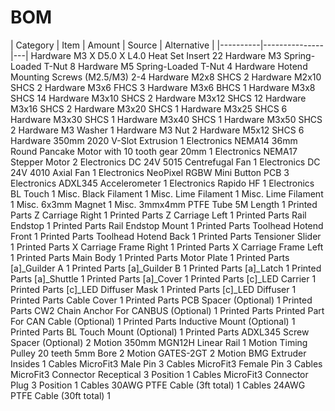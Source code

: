 # BOM

| Category | Item | Amount | Source | Alternative |
|----------|---------------|---|
Hardware	M3 X D5.0 X L4.0 Heat Set Insert	22
Hardware	M3 Spring-Loaded T-Nut	8
Hardware	M5 Spring-Loaded T-Nut	4
Hardware	Hotend Mounting Screws (M2.5/M3)	2-4
Hardware	M2x8 SHCS	2
Hardware	M2x10 SHCS	2
Hardware	M3x6 FHCS	3
Hardware	M3x6 BHCS	1
Hardware	M3x8 SHCS	14
Hardware	M3x10 SHCS	2
Hardware	M3x12 SHCS	12
Hardware	M3x16 SHCS	2
Hardware	M3x20 SHCS	1
Hardware	M3x25 SHCS	6
Hardware	M3x30 SHCS	1
Hardware	M3x40 SHCS	1
Hardware	M3x50 SHCS	2
Hardware	M3 Washer	1
Hardware	M3 Nut	2
Hardware	M5x12 SHCS	6
Hardware	350mm 2020 V-Slot Extrusion	1
Electronics	NEMA14 36mm Round Pancake Motor with 10 tooth gear 20mm	1
Electronics	NEMA17 Stepper Motor	2
Electronics	DC 24V 5015 Centrefugal Fan	1
Electronics	DC 24V 4010 Axial Fan	1
Electronics	NeoPixel RGBW Mini Button PCB	3
Electronics	ADXL345 Accelerometer	1
Electronics	Rapido HF	1
Electronics	BL Touch	1
Misc.	Black Filament	1
Misc.	Lime Filament	1
Misc.	Lime Filament	1
Misc.	6x3mm Magnet	1
Misc.	3mmx4mm PTFE Tube 5M Length	1
Printed Parts	Z Carriage Right	1
Printed Parts	Z Carriage Left	1
Printed Parts	Rail Endstop	1
Printed Parts	Rail Endstop Mount	1
Printed Parts	Toolhead Hotend Front	1
Printed Parts	Toolhead Hotend Back	1
Printed Parts	Tensioner Slider	1
Printed Parts	X Carriage Frame Right	1
Printed Parts	X Carriage Frame Left	1
Printed Parts	Main Body	1
Printed Parts	Motor Plate	1
Printed Parts	[a]_Guilder A	1
Printed Parts	[a]_Guilder B	1
Printed Parts	[a]_Latch	1
Printed Parts	[a]_Shuttle	1
Printed Parts	[a]_Cover	1
Printed Parts	[c]_LED Carrier	1
Printed Parts	[c]_LED Diffuser Mask	1
Printed Parts	[c]_LED Diffuser	1
Printed Parts	Cable Cover	1
Printed Parts	PCB Spacer (Optional)	1
Printed Parts	CW2 Chain Anchor For CANBUS (Optional)	1
Printed Parts	Printed Part For CAN Cable (Optional)	1
Printed Parts	Inductive Mount (Optional)	1
Printed Parts	BL Touch Mount (Optional)	1
Printed Parts	ADXL345 Screw Spacer (Optional)	2
Motion	350mm MGN12H Linear Rail	1
Motion	Timing Pulley 20 teeth 5mm Bore	2
Motion	GATES-2GT	2
Motion	BMG Extruder Insides	1
Cables	MicroFit3 Male Pin	3
Cables	MicroFit3 Female Pin	3
Cables	MicroFit3 Connector Receptical 3 Position	1
Cables	MicroFit3 Connector Plug 3 Position	1
Cables	30AWG PTFE Cable (3ft total)	1
Cables	24AWG PTFE Cable (30ft total)	1
